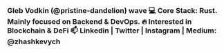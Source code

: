 <h3 align="left">Gleb Vodkin (@pristine-dandelion) wave
     💻 Core Stack: Rust. Mainly focused on Backend & DevOps.
     🔥 Interested in Blockchain & DeFi
     📫 Linkedin | Twitter | Instagram | Medium: @zhashkevych
</h3>

